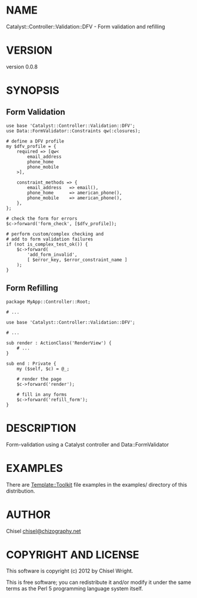 # NAME

Catalyst::Controller::Validation::DFV - Form validation and refilling

# VERSION

version 0.0.8

# SYNOPSIS

## Form Validation

    use base 'Catalyst::Controller::Validation::DFV';
    use Data::FormValidator::Constraints qw(:closures);

    # define a DFV profile
    my $dfv_profile = {
        required => [qw<
            email_address
            phone_home
            phone_mobile
        >],

        constraint_methods => {
            email_address   => email(),
            phone_home      => american_phone(),
            phone_mobile    => american_phone(),
        },
    };

    # check the form for errors
    $c->forward('form_check', [$dfv_profile]);

    # perform custom/complex checking and
    # add to form validation failures
    if (not is_complex_test_ok()) {
        $c->forward(
            'add_form_invalid',
            [ $error_key, $error_constraint_name ]
        );
    }

## Form Refilling

    package MyApp::Controller::Root;

    # ...

    use base 'Catalyst::Controller::Validation::DFV';

    # ...

    sub render : ActionClass('RenderView') {
        # ...
    }

    sub end : Private {
        my ($self, $c) = @_;

        # render the page
        $c->forward('render');

        # fill in any forms
        $c->forward('refill_form');
    }

# DESCRIPTION

Form-validation using a Catalyst controller and Data::FormValidator

# EXAMPLES

There are [Template::Toolkit](http://search.cpan.org/perldoc?Template::Toolkit) file examples in the examples/ directory of
this distribution.

# AUTHOR

Chisel <chisel@chizography.net>

# COPYRIGHT AND LICENSE

This software is copyright (c) 2012 by Chisel Wright.

This is free software; you can redistribute it and/or modify it under
the same terms as the Perl 5 programming language system itself.
